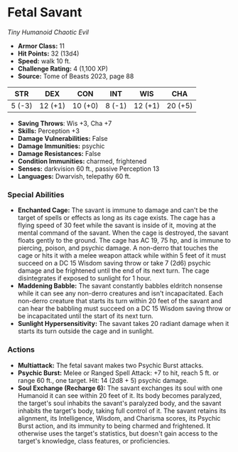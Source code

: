 # Fetal Savant

*Tiny* *Humanoid* *Chaotic Evil*

- **Armor Class:** 11
- **Hit Points:** 32 (13d4)
- **Speed:** walk 10 ft.
- **Challenge Rating:** 4 (1,100 XP)
- **Source:** Tome of Beasts 2023, page 88

| STR | DEX | CON | INT | WIS | CHA |
| --- | --- | --- | --- | --- | --- |
| 5 (-3) | 12 (+1) | 10 (+0) | 8 (-1) | 12 (+1) | 20 (+5) |

- **Saving Throws**: Wis +3, Cha +7
- **Skills:** Perception +3
- **Damage Vulnerabilities:** False
- **Damage Immunities:** psychic
- **Damage Resistances:** False
- **Condition Immunities:** charmed, frightened
- **Senses:** darkvision 60 ft., passive Perception 13
- **Languages:** Dwarvish, telepathy 60 ft.

### Special Abilities

- **Enchanted Cage:** The savant is immune to damage and can't be the target of spells or effects as long as its cage exists. The cage has a flying speed of 30 feet while the savant is inside of it, moving at the mental command of the savant. When the cage is destroyed, the savant floats gently to the ground. The cage has AC 19, 75 hp, and is immune to piercing, poison, and psychic damage. A non-derro that touches the cage or hits it with a melee weapon attack while within 5 feet of it must succeed on a DC 15 Wisdom saving throw or take 7 (2d6) psychic damage and be frightened until the end of its next turn. The cage disintegrates if exposed to sunlight for 1 hour.
- **Maddening Babble:** The savant constantly babbles eldritch nonsense while it can see any non-derro creatures and isn't incapacitated. Each non-derro creature that starts its turn within 20 feet of the savant and can hear the babbling must succeed on a DC 15 Wisdom saving throw or be incapacitated until the start of its next turn.
- **Sunlight Hypersensitivity:** The savant takes 20 radiant damage when it starts its turn outside the cage and in sunlight.

### Actions

- **Multiattack:** The fetal savant makes two Psychic Burst attacks.
- **Psychic Burst:** Melee or Ranged Spell Attack: +7 to hit, reach 5 ft. or range 60 ft., one target. Hit: 14 (2d8 + 5) psychic damage.
- **Soul Exchange (Recharge 6):** The savant exchanges its soul with one Humanoid it can see within 20 feet of it. Its body becomes paralyzed, the target's soul inhabits the savant's paralyzed body, and the savant inhabits the target's body, taking full control of it. The savant retains its alignment, its Intelligence, Wisdom, and Charisma scores, its Psychic Burst action, and its immunity to being charmed and frightened. It otherwise uses the target's statistics, but doesn't gain access to the target's knowledge, class features, or proficiencies.
